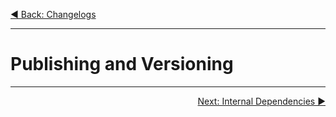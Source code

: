 <p align='left'>
 <a href="./07-changelogs.md">◀ Back: Changelogs</a>
</p>

---

# Publishing and Versioning

---

<p align='right'>
 <a href="./09-internal-dependencies.md">Next: Internal Dependencies ▶</a>
</p>
